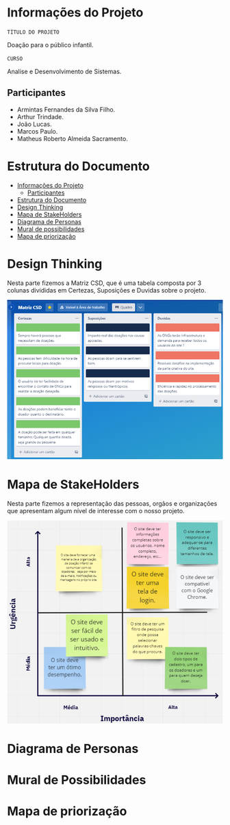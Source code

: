 # Informações do Projeto
`TÍTULO DO PROJETO`  

Doação para o público infantil. 

`CURSO` 

Analise e Desenvolvimento de Sistemas.

## Participantes

- Armintas Fernandes da Silva Filho.
- Arthur Trindade.
- João Lucas.
- Marcos Paulo.
- Matheus Roberto Almeida Sacramento. 

# Estrutura do Documento
- [Informações do Projeto](#informações-do-projeto)
  - [Participantes](#participantes)   
- [Estrutura do Documento](#estrutura-do-documento)  
- [Design Thinking](#design-thinking)
- [Mapa de StakeHolders](#mapa-de-stakeholders)
- [Diagrama de Personas](#diagrama-de-personas)
- [Mural de possibilidades](#mural-de-possibilidades)
- [Mapa de priorização](#mapa-de-priorização)

# Design Thinking 
Nesta parte fizemos a Matriz CSD, que é uma tabela composta por 3 colunas divididas em Certezas, Suposições e Duvidas sobre o projeto.

![Matriz CSD](images/designthinking.png)

# Mapa de StakeHolders
Nesta parte fizemos a representação das pessoas, orgãos e organizações que apresentam algum nível de interesse com o nosso projeto. 

![Mapa de StakeHolders](images/mapa.png)

# Diagrama de Personas

# Mural de Possibilidades

# Mapa de priorização
